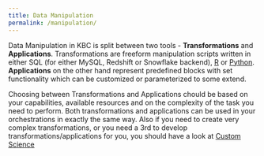 ```yaml
---
title: Data Manipulation
permalink: /manipulation/
---
```


Data Manipulation in KBC is split between two tools - **Transformations** and **Applications**. Transformations are freeform
manipulation scripts written in either SQL (for either MySQL, Redshift or Snowflake backend), 
[R](https://www.r-project.org/about.html) or [Python](https://www.python.org/about/). **Applications** on the other hand
represent predefined blocks with set functionality which can be customized or parameterized to some extend.

Choosing between Transformations and Applications chould be based on your capabilities, available resources and on the 
complexity of the task you need to perform. Both transformations and applications can be used in your orchestrations in 
exactly the same way. Also if you need to create very complex transformations, or you need a 3rd to develop 
transformations/applications for you, you should have a look at 
[Custom Science](http://developer.keboola.com/extend/custom-science/)   
